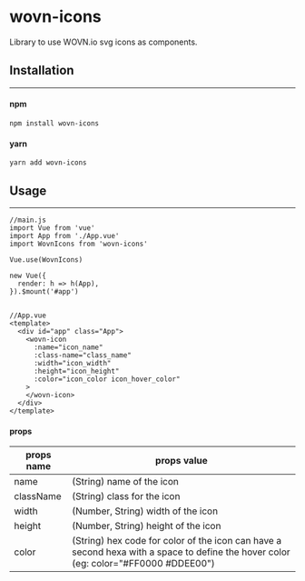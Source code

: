 # wovn-icons

Library to use WOVN.io svg icons as components.

## Installation
***

#### npm
```
npm install wovn-icons
```

#### yarn
```
yarn add wovn-icons
```

## Usage
***

```
//main.js
import Vue from 'vue'
import App from './App.vue'
import WovnIcons from 'wovn-icons'

Vue.use(WovnIcons)

new Vue({
  render: h => h(App),
}).$mount('#app')


//App.vue
<template>
  <div id="app" class="App">
    <wovn-icon
      :name="icon_name"
      :class-name="class_name"
      :width="icon_width"
      :height="icon_height"
      :color="icon_color icon_hover_color"
    >
    </wovn-icon>
  </div>
</template>
```

#### props
| props name | props value                                                                                                                         |
|------------|-------------------------------------------------------------------------------------------------------------------------------------|
| name       | (String) name of the icon                                                                                                           |
| className  | (String) class for the icon                                                                                                         |
| width      | (Number, String) width of the icon                                                                                                  |
| height     | (Number, String) height of the icon                                                                                                 |
| color      | (String) hex code for color of the icon can have a second hexa with a space to define the hover color (eg: color="#FF0000 #DDEE00") |
